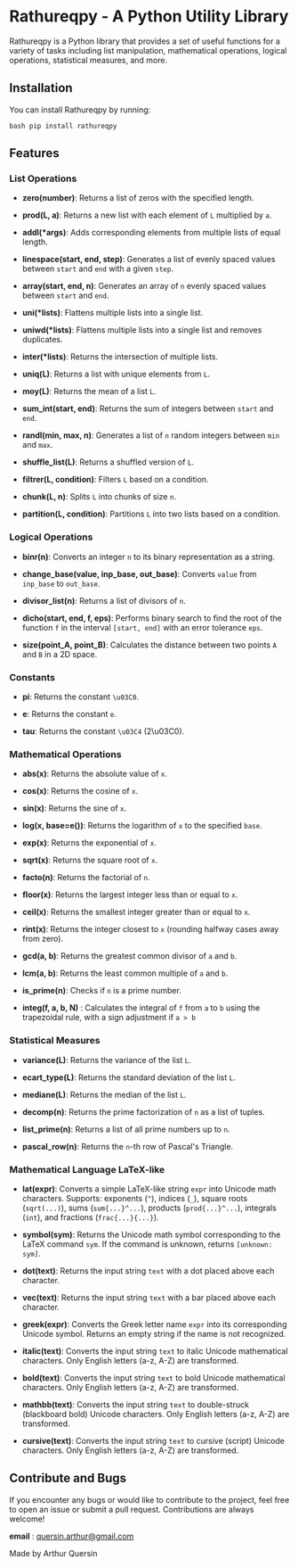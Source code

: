 # Rathureqpy - A Python Utility Library

Rathureqpy is a Python library that provides a set of useful functions for a variety of tasks including list manipulation, mathematical operations, logical operations, statistical measures, and more.

## Installation

You can install Rathureqpy by running:

``bash
pip install rathureqpy
``

## Features

### List Operations

- **zero(number)**: Returns a list of zeros with the specified length.

- **prod(L, a)**: Returns a new list with each element of `L` multiplied by `a`.

- **addl(*args)**: Adds corresponding elements from multiple lists of equal length.

- **linespace(start, end, step)**: Generates a list of evenly spaced values between `start` and `end` with a given `step`.

- **array(start, end, n)**: Generates an array of `n` evenly spaced values between `start` and `end`.

- **uni(*lists)**: Flattens multiple lists into a single list.

- **uniwd(*lists)**: Flattens multiple lists into a single list and removes duplicates.

- **inter(*lists)**: Returns the intersection of multiple lists.

- **uniq(L)**: Returns a list with unique elements from `L`.

- **moy(L)**: Returns the mean of a list `L`.

- **sum_int(start, end)**: Returns the sum of integers between `start` and `end`.

- **randl(min, max, n)**: Generates a list of `n` random integers between `min` and `max`.

- **shuffle_list(L)**: Returns a shuffled version of `L`.

- **filtrer(L, condition)**: Filters `L` based on a condition.

- **chunk(L, n)**: Splits `L` into chunks of size `n`.

- **partition(L, condition)**: Partitions `L` into two lists based on a condition.


### Logical Operations

- **binr(n)**: Converts an integer `n` to its binary representation as a string.

- **change_base(value, inp_base, out_base)**: Converts `value` from `inp_base` to `out_base`.

- **divisor_list(n)**: Returns a list of divisors of `n`.

- **dicho(start, end, f, eps)**: Performs binary search to find the root of the function `f` in the interval `[start, end]` with an error tolerance `eps`.

- **size(point_A, point_B)**: Calculates the distance between two points `A` and `B` in a 2D space.

### Constants

- **pi**: Returns the constant `\u03C0`.

- **e**: Returns the constant `e`.

- **tau**: Returns the constant `\u03C4` (2\u03C0).

### Mathematical Operations

- **abs(x)**: Returns the absolute value of `x`.

- **cos(x)**: Returns the cosine of `x`.

- **sin(x)**: Returns the sine of `x`.

- **log(x, base=e())**: Returns the logarithm of `x` to the specified `base`.

- **exp(x)**: Returns the exponential of `x`.

- **sqrt(x)**: Returns the square root of `x`.

- **facto(n)**: Returns the factorial of `n`.

- **floor(x)**: Returns the largest integer less than or equal to `x`.

- **ceil(x)**: Returns the smallest integer greater than or equal to `x`.

- **rint(x)**: Returns the integer closest to `x` (rounding halfway cases away from zero).

- **gcd(a, b)**: Returns the greatest common divisor of `a` and `b`.

- **lcm(a, b)**: Returns the least common multiple of `a` and `b`.

- **is_prime(n)**: Checks if `n` is a prime number.

- **integ(f, a, b, N)** : Calculates the integral of `f` from `a` to `b` using the trapezoidal rule, with a sign adjustment if `a > b`

### Statistical Measures

- **variance(L)**: Returns the variance of the list `L`.

- **ecart_type(L)**: Returns the standard deviation of the list `L`.

- **mediane(L)**: Returns the median of the list `L`.

- **decomp(n)**: Returns the prime factorization of `n` as a list of tuples.

- **list_prime(n)**: Returns a list of all prime numbers up to `n`.

- **pascal_row(n)**: Returns the `n`-th row of Pascal's Triangle.


### Mathematical Language LaTeX-like

- **lat(expr)**: Converts a simple LaTeX-like string `expr` into Unicode math characters. Supports: exponents (`^`), indices (`_`), square roots (`sqrt(...)`), sums (`sum{...}^...`), products (`prod{...}^...`), integrals (`int`), and fractions (`frac{...}{...}`).

- **symbol(sym)**: Returns the Unicode math symbol corresponding to the LaTeX command `sym`. If the command is unknown, returns `[unknown: sym]`.

- **dot(text)**: Returns the input string `text` with a dot placed above each character.

- **vec(text)**: Returns the input string `text` with a bar placed above each character.

- **greek(expr)**: Converts the Greek letter name `expr` into its corresponding Unicode symbol. Returns an empty string if the name is not recognized.

- **italic(text)**: Converts the input string `text` to italic Unicode mathematical characters. Only English letters (a-z, A-Z) are transformed.

- **bold(text)**: Converts the input string `text` to bold Unicode mathematical characters. Only English letters (a-z, A-Z) are transformed.

- **mathbb(text)**: Converts the input string `text` to double-struck (blackboard bold) Unicode characters. Only English letters (a-z, A-Z) are transformed.

- **cursive(text)**: Converts the input string `text` to cursive (script) Unicode characters. Only English letters (a-z, A-Z) are transformed.


## Contribute and Bugs

If you encounter any bugs or would like to contribute to the project, feel free to open an issue or submit a pull request. Contributions are always welcome!

**email** : quersin.arthur@gmail.com

Made by Arthur Quersin
